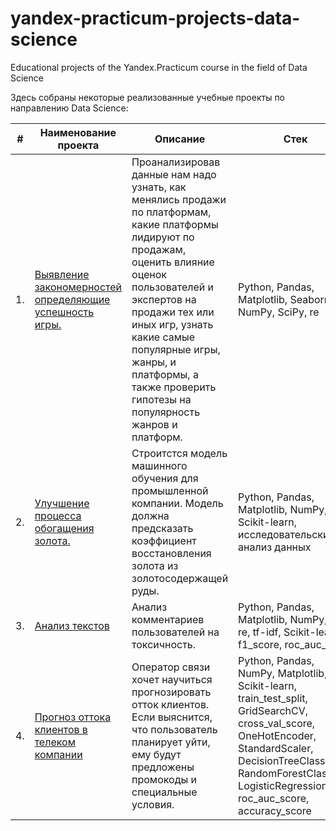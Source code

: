 # yandex-practicum-projects-data-science
Educational projects of the Yandex.Practicum course in the field of Data Science

Здесь собраны некоторые реализованные учебные проекты по направлению Data Science:

| #    | Наименование проекта                | Описание                                                     | Стек                                                         |
| ---- | ------------------------------------------------------------ | ------------------------------------------------------------ | ------------------------------------------------------------ |
| 1.   | [Выявление закономерностей определяющие успешность игры.](https://github.com/siniatkinfeliks/yandex-practicum-projects-data-science/tree/main/Games) | Проанализировав данные нам надо узнать, как менялись продажи по платформам, какие платформы лидируют по продажам, оценить влияние оценок пользователей и экспертов на продажи тех или иных игр, узнать какие самые популярные игры, жанры, и платформы, а также проверить гипотезы на популярность жанров и платформ. | Python, Pandas, Matplotlib, Seaborn, NumPy, SciPy, re | 
| 2.   | [Улучшение процесса обогащения золота.](https://github.com/siniatkinfeliks/yandex-practicum-projects-data-science/tree/main/Gold) | Строитстся модель машинного обучения для промышленной компании. Модель должна предсказать коэффициент восстановления золота из золотосодержащей руды. | Python, Pandas, Matplotlib, NumPy, Scikit-learn, исследовательский анализ данных | 
| 3.   | [Анализ текстов](https://github.com/siniatkinfeliks/yandex-practicum-projects-data-science/tree/main/Toxic_comments) | Анализ комментариев пользователей на токсичность. | Python, Pandas, Matplotlib, NumPy, nltk, re, tf-idf, Scikit-learn, f1_score, roc_auc_score | 
| 4.   | [Прогноз оттока клиентов в телеком компании](https://github.com/siniatkinfeliks/yandex-practicum-projects-data-science/tree/main/Telekom2) | Оператор связи хочет научиться прогнозировать отток клиентов. Если выяснится, что пользователь планирует уйти, ему будут предложены промокоды и специальные условия. | Python, Pandas, NumPy, Matplotlib, Scikit-learn, train_test_split, GridSearchCV, cross_val_score, OneHotEncoder, StandardScaler, DecisionTreeClassifier, RandomForestClassifier, LogisticRegression, roc_auc_score, accuracy_score |
